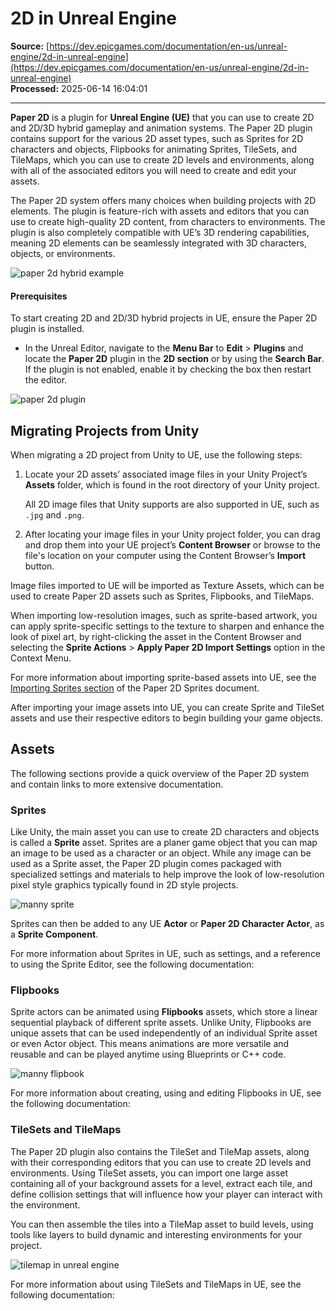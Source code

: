 # 2D in Unreal Engine

**Source:** [https://dev.epicgames.com/documentation/en-us/unreal-engine/2d-in-unreal-engine](https://dev.epicgames.com/documentation/en-us/unreal-engine/2d-in-unreal-engine)  
**Processed:** 2025-06-14 16:04:01

---

**Paper 2D** is a plugin for **Unreal Engine (UE)** that you can use to create 2D and 2D/3D hybrid gameplay and animation systems. The Paper 2D plugin contains support for the various 2D asset types, such as Sprites for 2D characters and objects, Flipbooks for animating Sprites, TileSets, and TileMaps, which you can use to create 2D levels and environments, along with all of the associated editors you will need to create and edit your assets.

The Paper 2D system offers many choices when building projects with 2D elements. The plugin is feature-rich with assets and editors that you can use to create high-quality 2D content, from characters to environments. The plugin is also completely compatible with UE’s 3D rendering capabilities, meaning 2D elements can be seamlessly integrated with 3D characters, objects, or environments.

![paper 2d hybrid example](https://d1iv7db44yhgxn.cloudfront.net/documentation/images/2c2a5504-b38a-44d2-b48a-4b1cf6354fa1/image-0.png)

#### Prerequisites

To start creating 2D and 2D/3D hybrid projects in UE, ensure the Paper 2D plugin is installed.

-   In the Unreal Editor, navigate to the **Menu Bar** to **Edit** > **Plugins** and locate the **Paper 2D** plugin in the **2D section** or by using the **Search Bar**. If the plugin is not enabled, enable it by checking the box then restart the editor.

![paper 2d plugin](https://d1iv7db44yhgxn.cloudfront.net/documentation/images/bf608523-51a7-4f44-ae2a-2d3621f694b0/image-1.png)

## Migrating Projects from Unity

When migrating a 2D project from Unity to UE, use the following steps:

1.  Locate your 2D assets’ associated image files in your Unity Project’s **Assets** folder, which is found in the root directory of your Unity project.
    
    All 2D image files that Unity supports are also supported in UE, such as `.jpg` and `.png`.
    
2.  After locating your image files in your Unity project folder, you can drag and drop them into your UE project’s **Content Browser** or browse to the file's location on your computer using the Content Browser’s **Import** button.
    

Image files imported to UE will be imported as Texture Assets, which can be used to create Paper 2D assets such as Sprites, Flipbooks, and TileMaps.

When importing low-resolution images, such as sprite-based artwork, you can apply sprite-specific settings to the texture to sharpen and enhance the look of pixel art, by right-clicking the asset in the Content Browser and selecting the **Sprite Actions** > **Apply Paper 2D Import Settings** option in the Context Menu.

For more information about importing sprite-based assets into UE, see the [Importing Sprites section](/documentation/en-us/unreal-engine/how-to-import-and-use-paper-2d-sprites-in-unreal-engine#importingsprites) of the Paper 2D Sprites document.

After importing your image assets into UE, you can create Sprite and TileSet assets and use their respective editors to begin building your game objects.

## Assets

The following sections provide a quick overview of the Paper 2D system and contain links to more extensive documentation.

### Sprites

Like Unity, the main asset you can use to create 2D characters and objects is called a **Sprite** asset. Sprites are a planer game object that you can map an image to be used as a character or an object. While any image can be used as a Sprite asset, the Paper 2D plugin comes packaged with specialized settings and materials to help improve the look of low-resolution pixel style graphics typically found in 2D style projects.

![manny sprite](https://d1iv7db44yhgxn.cloudfront.net/documentation/images/ccc508ac-d181-4eb8-9131-552815788867/image-2.png)

Sprites can then be added to any UE **Actor** or **Paper 2D Character Actor**, as a **Sprite Component**.

For more information about Sprites in UE, such as settings, and a reference to using the Sprite Editor, see the following documentation:

### Flipbooks

Sprite actors can be animated using **Flipbooks** assets, which store a linear sequential playback of different sprite assets. Unlike Unity, Flipbooks are unique assets that can be used independently of an individual Sprite asset or even Actor object. This means animations are more versatile and reusable and can be played anytime using Blueprints or C++ code.

![manny flipbook](https://d1iv7db44yhgxn.cloudfront.net/documentation/images/60f5fd3b-ba04-4178-9237-d198fc26ad0a/image-3.gif)

For more information about creating, using and editing Flipbooks in UE, see the following documentation:

### TileSets and TileMaps

The Paper 2D plugin also contains the TileSet and TileMap assets, along with their corresponding editors that you can use to create 2D levels and environments. Using TileSet assets, you can import one large asset containing all of your background assets for a level, extract each tile, and define collision settings that will influence how your player can interact with the environment.

You can then assemble the tiles into a TileMap asset to build levels, using tools like layers to build dynamic and interesting environments for your project.

![tilemap in unreal engine](https://d1iv7db44yhgxn.cloudfront.net/documentation/images/816556bb-e331-43f9-a1dc-56300eb9d2bf/image-4.png)

For more information about using TileSets and TileMaps in UE, see the following documentation: